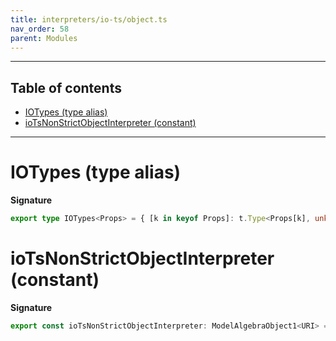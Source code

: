 ```yaml
---
title: interpreters/io-ts/object.ts
nav_order: 58
parent: Modules
---
```


---

<h2 class="text-delta">Table of contents</h2>

- [IOTypes (type alias)](#iotypes-type-alias)
- [ioTsNonStrictObjectInterpreter (constant)](#iotsnonstrictobjectinterpreter-constant)

---

# IOTypes (type alias)

**Signature**

```ts
export type IOTypes<Props> = { [k in keyof Props]: t.Type<Props[k], unknown> }
```

# ioTsNonStrictObjectInterpreter (constant)

**Signature**

```ts
export const ioTsNonStrictObjectInterpreter: ModelAlgebraObject1<URI> = ...
```
